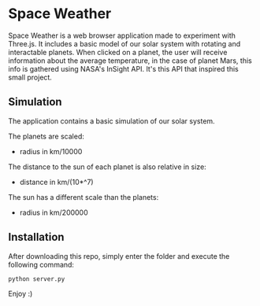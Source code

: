 # Space Weather

Space Weather is a web browser application made to experiment with Three.js. It includes a basic model of our solar system with rotating and interactable planets.
When clicked on a planet, the user will receive information about the average temperature, in the case of planet Mars, this info is gathered using NASA's InSight API.
It's this API that inspired this small project.

## Simulation

The application contains a basic simulation of our solar system.

The planets are scaled:

- radius in km/10000

The distance to the sun of each planet is also relative in size:

- distance in km/(10*^7)

The sun has a different scale than the planets:

- radius in km/200000

## Installation

After downloading this repo, simply enter the folder and execute the following command:

```bash
python server.py
```

Enjoy :)